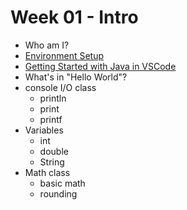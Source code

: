 # Week 01 - Intro

- Who am I?
- [Environment Setup](../README.md)
- [Getting Started with Java in VSCode](https://code.visualstudio.com/docs/java/java-tutorial)
- What's in "Hello World"?
- console I/O class
  - println
  - print
  - printf
- Variables
  - int
  - double
  - String
- Math class
  - basic math
  - rounding
